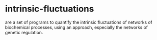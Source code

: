 # intrinsic-fluctuations
are a set of programs to quantify the intrinsic fluctuations of networks of biochemical processes, using an approach, especially the networks of genetic regulation.
